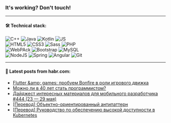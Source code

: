 ### It's working? Don't touch!

---

#### 🛠️ Technical stack:

![C++](https://img.shields.io/badge/C++-informational?logo=c%2B%2B&style=flat&logoColor=white&color=9C033A)
![Java](https://img.shields.io/badge/Java-informational?logo=java&style=flat&logoColor=white&color=007396)
![Kotlin](https://img.shields.io/badge/Kotlin-informational?logo=Kotlin&style=flat&logoColor=white&color=0095D5)
![JS](https://img.shields.io/badge/JS-informational?logo=javaScript&style=flat&logoColor=black&color=F7Df1E) <br>
![HTML5](https://img.shields.io/badge/HTML5-informational?logo=html5&style=flat&logoColor=white&color=E34F26)
![CSS3](https://img.shields.io/badge/CSS3-informational?logo=css3&style=flat&logoColor=white&color=157286)
![Sass](https://img.shields.io/badge/Saas-informational?logo=sass&style=flat&logoColor=white&color=hotpink)
![PHP](https://img.shields.io/badge/PHP-informational?logo=php&style=flat&logoColor=white&color=777BB4) <br>
![WebPAck](https://img.shields.io/badge/WebPack-informational?logo=webPack&style=flat&logoColor=white&color=FF6F00)
![Bootstrap](https://img.shields.io/badge/Bootstrap-informational?logo=Bootstrap&style=flat&logoColor=white&color=7952B3)
![MySQL](https://img.shields.io/badge/MySQL-informational?logo=MySQL&style=flat&logoColor=white&color=00f) <br>
![NodeJS](https://img.shields.io/badge/NodeJS-informational?logo=node.js&style=flat&logoColor=white&color=43853D)
![Spring](https://img.shields.io/badge/Spring-informational?logo=Spring&style=flat&logoColor=white&color=0A9EDC)
![Angular](https://img.shields.io/badge/Vue-informational?logo=vue.js&style=flat&logoColor=white&color=red)
![Git](https://img.shields.io/badge/Git-informational?logo=git&style=flat&logoColor=white&color=darkorange)

___

#### 💬 Latest posts from habr.com:

<!-- BLOG-POST-LIST:START -->
- [Flutter &amp;amp; games: пробуем Bonfire в роли игрового движка](https://habr.com/ru/post/668436/?utm_source=habrahabr&utm_medium=rss&utm_campaign=668436)
- [Можно ли в 40 лет стать программистом?](https://habr.com/ru/post/668420/?utm_source=habrahabr&utm_medium=rss&utm_campaign=668420)
- [Дайджест интересных материалов для мобильного разработчика #444 &lpar;23 — 29 мая&rpar;](https://habr.com/ru/post/668412/?utm_source=habrahabr&utm_medium=rss&utm_campaign=668412)
- [[Перевод] Объектно-ориентированный антипаттерн](https://habr.com/ru/post/668396/?utm_source=habrahabr&utm_medium=rss&utm_campaign=668396)
- [[Перевод] Руководство по обеспечению высокой доступности в Kubernetes](https://habr.com/ru/post/668016/?utm_source=habrahabr&utm_medium=rss&utm_campaign=668016)
<!-- BLOG-POST-LIST:END -->
